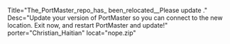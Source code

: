 Title="The_PortMaster_repo_has_ been_relocated__Please update ." Desc="Update your version of PortMaster so you can connect to the new location.  Exit now, and restart PortMaster and update!" porter="Christian_Haitian" locat="nope.zip"
